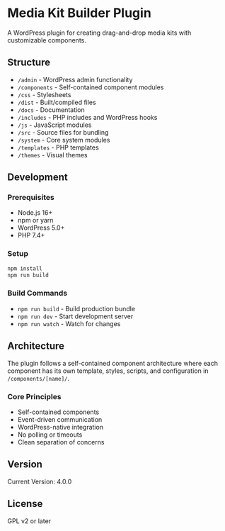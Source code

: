# Media Kit Builder Plugin

A WordPress plugin for creating drag-and-drop media kits with customizable components.

## Structure

- `/admin` - WordPress admin functionality
- `/components` - Self-contained component modules
- `/css` - Stylesheets
- `/dist` - Built/compiled files
- `/docs` - Documentation
- `/includes` - PHP includes and WordPress hooks
- `/js` - JavaScript modules
- `/src` - Source files for bundling
- `/system` - Core system modules
- `/templates` - PHP templates
- `/themes` - Visual themes

## Development

### Prerequisites
- Node.js 16+
- npm or yarn
- WordPress 5.0+
- PHP 7.4+

### Setup
```bash
npm install
npm run build
```

### Build Commands
- `npm run build` - Build production bundle
- `npm run dev` - Start development server
- `npm run watch` - Watch for changes

## Architecture

The plugin follows a self-contained component architecture where each component
has its own template, styles, scripts, and configuration in `/components/[name]/`.

### Core Principles
- Self-contained components
- Event-driven communication
- WordPress-native integration
- No polling or timeouts
- Clean separation of concerns

## Version

Current Version: 4.0.0

## License

GPL v2 or later
